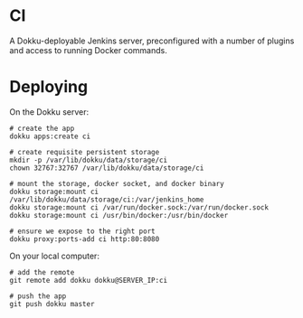 # CI

A Dokku-deployable Jenkins server, preconfigured with a number of plugins and access to running Docker commands.

# Deploying

On the Dokku server:

```shell
# create the app
dokku apps:create ci

# create requisite persistent storage
mkdir -p /var/lib/dokku/data/storage/ci
chown 32767:32767 /var/lib/dokku/data/storage/ci

# mount the storage, docker socket, and docker binary
dokku storage:mount ci /var/lib/dokku/data/storage/ci:/var/jenkins_home
dokku storage:mount ci /var/run/docker.sock:/var/run/docker.sock
dokku storage:mount ci /usr/bin/docker:/usr/bin/docker

# ensure we expose to the right port
dokku proxy:ports-add ci http:80:8080
```

On your local computer:

```shell
# add the remote
git remote add dokku dokku@SERVER_IP:ci

# push the app
git push dokku master
```
